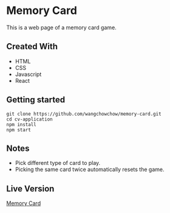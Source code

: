 # Memory Card
This is a web page of a memory card game.
## Created With
* HTML
* CSS
* Javascript
* React
## Getting started
```
git clone https://github.com/wangchowchow/memory-card.git
cd cv-application
npm install
npm start
```
## Notes
* Pick different type of card to play.
* Picking the same card twice automatically resets the game.
## Live Version
[Memory Card](https://wangchowchow.github.io/memory-card/)
